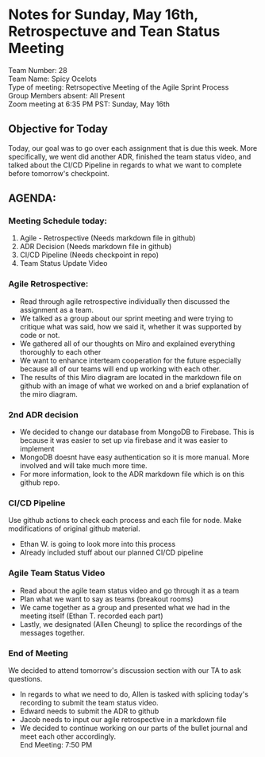 # Notes for Sunday, May 16th, Retrospectuve and Tean Status Meeting
Team Number: 28  
Team Name: Spicy Ocelots   
Type of meeting: Retrsopective Meeting of the Agile Sprint Process    
Group Members absent: All Present    
Zoom meeting at 6:35 PM PST: Sunday, May 16th    

## Objective for Today
Today, our goal was to go over each assignment that is due this week. More specifically, we went did another ADR, finished the team status video, and talked about the CI/CD Pipeline in regards to what we want to complete before tomorrow's checkpoint.

## AGENDA:
### Meeting Schedule today:
1. Agile - Retrospective (Needs markdown file in github)
2. ADR Decision (Needs markdown file in github)
3. CI/CD Pipeline (Needs checkpoint in repo)
4. Team Status Update Video

### Agile Retrospective:
- Read through agile retrospective individually then discussed the assignment as a team.
- We talked as a group about our sprint meeting and were trying to critique what was said, how we said it, whether it was supported by code or not.
- We gathered all of our thoughts on Miro and explained everything thoroughly to each other
- We want to enhance interteam cooperation for the future especially because all of our teams will end up working with each other.
- The results of this Miro diagram are located in the markdown file on github with an image of what we worked on and a brief explanation of the miro diagram.


### 2nd ADR decision
- We decided to change our database from MongoDB to Firebase. This is because it was easier to set up via firebase and it was easier to implement
- MongoDB doesnt have easy authentication so it is more manual. More involved and will take much more time.
- For more information, look to the ADR markdown file which is on this github repo.

### CI/CD Pipeline
Use github actions to check each process and each file for node. Make modifications of original github material.
- Ethan W. is going to look more into this process
- Already included stuff about our planned CI/CD pipeline

### Agile Team Status Video
- Read about the agile team status video and go through it as a team
- Plan what we want to say as teams (breakout rooms)
- We came together as a group and presented what we had in the meeting itself (Ethan T. recorded each part)
- Lastly, we designated (Allen Cheung) to splice the recordings of the messages together.

### End of Meeting
We decided to attend tomorrow's discussion section with our TA to ask questions.
- In regards to what we need to do, Allen is tasked with splicing today's recording to submit the team status video.
- Edward needs to submit the ADR to github
- Jacob needs to input our agile retrospective in a markdown file
- We decided to continue working on our parts of the bullet journal and meet each other accordingly.     
End Meeting: 7:50 PM


